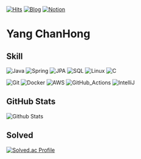 [![Hits](https://hits.seeyoufarm.com/api/count/incr/badge.svg?url=https%3A%2F%2Fgithub.com%2Fch-yang1273&count_bg=%2379C83D&title_bg=%23555555&icon=&icon_color=%23E7E7E7&title=hits&edge_flat=false)](https://github.com/ch-yang1273)
[![Blog](https://img.shields.io/badge/-Blog-3178C6.svg?&style=round-square&logo=Tistory&logoColor=#000000)](https://ch-yang.tistory.com)
[![Notion](https://img.shields.io/badge/-Notion-2B2B2B.svg?&style=round-square&logo=Notion&logoColor=#000000)](https://ch-yang1273.notion.site)

# Yang ChanHong

## Skill
![Java](https://img.shields.io/badge/Java-007396.svg?&style=round-square&logo=Java&logoColor=white)
![Spring](https://img.shields.io/badge/Spring-6DB33F.svg?&style=round-square&logo=Spring&logoColor=white)
![JPA](https://img.shields.io/badge/JPA-003545.svg?&style=round-square&logo=hibernate&logoColor=white)
![SQL](https://img.shields.io/badge/SQL-59666C.svg?&style=round-square&logo=mariadb&logoColor=white)
![Linux](https://img.shields.io/badge/Linux-FCC624.svg?&style=round-square&logo=linux&logoColor=white)
![C](https://img.shields.io/badge/C-A8B9CC.svg?&style=round-square&logo=C&logoColor=white)

![Git](https://img.shields.io/badge/Git-F05032.svg?&style=round-square&logo=Git&logoColor=white)
![Docker](https://img.shields.io/badge/Docker-2496ED.svg?&style=round-square&logo=docker&logoColor=white)
![AWS](https://img.shields.io/badge/AWS-232F3E.svg?&style=round-square&logo=amazonaws&logoColor=white)
![GitHub_Actions](https://img.shields.io/badge/GitHub_Actions-2088FF.svg?&style=round-square&logo=githubactions&logoColor=white)
![IntelliJ](https://img.shields.io/badge/IntelliJ-2B2B2B.svg?&style=round-square&logo=intellijidea&logoColor=white)


## GitHub Stats
![Github Stats](https://github-readme-stats.vercel.app/api?username=ch-yang1273&show_icons=true&count_private=true&hide_border=true)

## Solved
[![Solved.ac Profile](http://mazassumnida.wtf/api/v2/generate_badge?boj=ych0305)](https://github.com/ch-yang1273/Algorithm)
